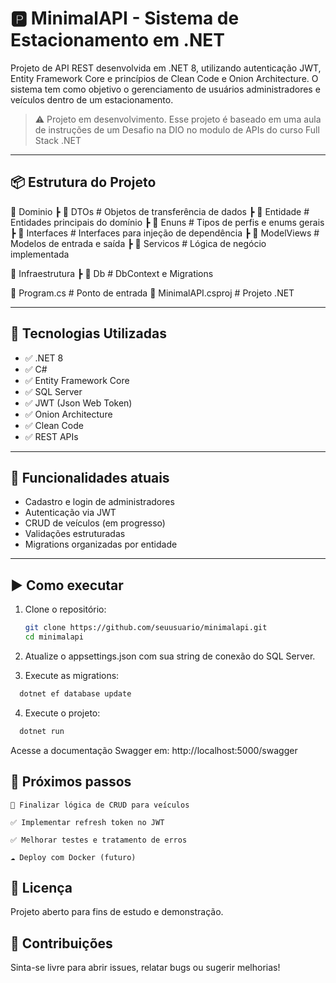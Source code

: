 # 🅿️ MinimalAPI - Sistema de Estacionamento em .NET

Projeto de API REST desenvolvida em .NET 8, utilizando autenticação JWT, Entity Framework Core e princípios de Clean Code e Onion Architecture. O sistema tem como objetivo o gerenciamento de usuários administradores e veículos dentro de um estacionamento.

> ⚠️ Projeto em desenvolvimento.
  Esse projeto é baseado em uma aula de instruções de um Desafio na DIO no modulo de APIs do curso Full Stack .NET 
---

## 📦 Estrutura do Projeto

📁 Dominio
┣ 📂 DTOs # Objetos de transferência de dados
┣ 📂 Entidade # Entidades principais do domínio
┣ 📂 Enuns # Tipos de perfis e enums gerais
┣ 📂 Interfaces # Interfaces para injeção de dependência
┣ 📂 ModelViews # Modelos de entrada e saída
┣ 📂 Servicos # Lógica de negócio implementada

📁 Infraestrutura
┣ 📂 Db # DbContext e Migrations

📄 Program.cs # Ponto de entrada
📄 MinimalAPI.csproj # Projeto .NET


---

## 🚀 Tecnologias Utilizadas

- ✅ .NET 8  
- ✅ C#  
- ✅ Entity Framework Core  
- ✅ SQL Server  
- ✅ JWT (Json Web Token)  
- ✅ Onion Architecture  
- ✅ Clean Code  
- ✅ REST APIs  

---

## 🔐 Funcionalidades atuais

- Cadastro e login de administradores
- Autenticação via JWT
- CRUD de veículos (em progresso)
- Validações estruturadas
- Migrations organizadas por entidade

---

## ▶️ Como executar

1. Clone o repositório:
   ```bash
   git clone https://github.com/seuusuario/minimalapi.git
   cd minimalapi
2. Atualize o appsettings.json com sua string de conexão do SQL Server.

3. Execute as migrations:
  ```bash
    dotnet ef database update
  ```
4. Execute o projeto:
  ```bash
    dotnet run
  ```
Acesse a documentação Swagger em:
  http://localhost:5000/swagger
  
## 🧩 Próximos passos

    🔄 Finalizar lógica de CRUD para veículos

    ✅ Implementar refresh token no JWT

    ✅ Melhorar testes e tratamento de erros

    ☁️ Deploy com Docker (futuro)

## 📄 Licença

  Projeto aberto para fins de estudo e demonstração.
  
## 🤝 Contribuições

  Sinta-se livre para abrir issues, relatar bugs ou sugerir melhorias!
